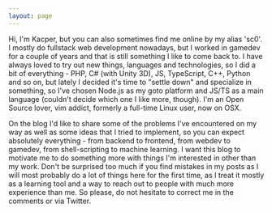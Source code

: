 ```yaml
---
layout: page
---
```


Hi, I'm Kacper, but you can also sometimes find me online by my alias 'sc0'. I mostly do fullstack web development nowadays, but I worked in gamedev for a couple of years and that is still something I like to come back to. I have always loved to try out new things, languages and technologies, so I did a bit of everything - PHP, C# (with Unity 3D), JS, TypeScript, C++, Python and so on, but lately I decided it's time to "settle down" and specialize in something, so I've chosen Node.js as my goto platform and JS/TS as a main language (couldn't decide which one I like more, though). I'm an Open Source lover, vim addict, formerly a full-time Linux user, now on OSX.

On the blog I'd like to share some of the problems I've encountered on my way as well as some ideas that I tried to implement, so you can expect absolutely everything - from backend to frontend, from webdev to gamedev, from shell-scripting to machine learning. I want this blog to motivate me to do something more with things I'm interested in other than my work. Don't be surprised too much if you find mistakes in my posts as I will most probably do a lot of things here for the first time, as I treat it mostly as a learning tool and a way to reach out to people with much more experience than me. So please, do not hesitate to correct me in the comments or via Twitter.